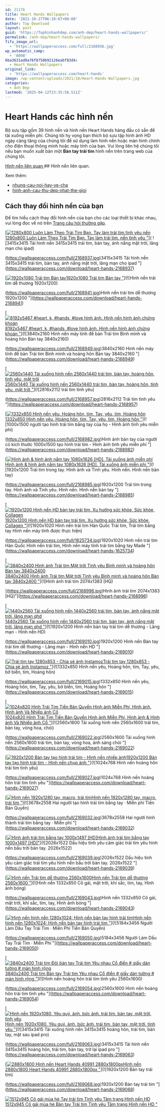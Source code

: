 ```yaml
---
id: 21176
title: Heart Hands Wallpapers
date: '2021-10-27T06:10:07+00:00'
author: Top Download
layout: post
guid: 'https://Tophinhanhdep.com/anh-dep/heart-hands-wallpapers/'
permalink: /anh-dep/heart-hands-wallpapers/
fifu_image_url:
  - 'https://wallpaperaccess.com/full/2168936.jpg'
wp_automatic_camp:
  - '8098'
6ba3631ad8a76f8758692126eabf83d4:
  - Heart Hands Wallpapers
original_link:
  - 'https://wallpaperaccess.com/heart-hands'
image: /wp-content/uploads/2021/10/Heart-Hands-Wallpapers.jpg
categories:
  - Ảnh Đẹp
lastmod: '2025-04-12T23:35:58.511Z'
---
```

# Heart Hands các hình nền

Bộ sưu tập gồm 39 hình nền và hình nền Heart Hands hàng đầu có sẵn để tải xuống miễn phí. Chúng tôi hy vọng bạn thích bộ sưu tập hình ảnh HD ngày càng tăng của chúng tôi để sử dụng làm hình nền hoặc màn hình chính cho điện thoại thông minh hoặc máy tính của bạn. Vui lòng liên hệ chúng tôi nếu bạn muốn xuất bản một **Bàn tay trái tim** hình nền trên trang web của chúng tôi.

[Hình nền liên quan ](#related) ## Hình nền liên quan.

   
 Xem thêm:

   
- [nhung-cau-noi-hay-ve-cha](https://tophinhanhdep.com/nhung-cau-noi-hay/nhung-cau-noi-hay-ve-cha/)
- [hinh-anh-cau-thu-dep-nhat-the-gioi](https://tophinhanhdep.com/anh-dep/hinh-anh-cau-thu-dep-nhat-the-gioi/)

## Cách thay đổi hình nền của bạn

Để tìm hiểu cách thay đổi hình nền của bạn cho các loại thiết bị khác nhau, vui lòng đọc về nó trên [Trang câu hỏi thường gặp](https://tophinhanhdep.com/faq/).

  
[[![1280x800 Luôn Làm Theo Trái Tim Bạn.  Tay làm trái tim tình yêu nền](https://wallpaperaccess.com/full/2168936.jpg)1280x800 Luôn Làm Theo Trái Tim Bạn. Tay làm trái tim, nền tình yêu "](https://wallpaperaccess.com/download/heart-hands-2168936)]( ![3415x3415 Tải hình nền 3415x3415 trái tim, bàn tay, ánh nắng mặt trời, lãng mạn cho ipad)

(https://wallpaperaccess.com/full/2168937.jpg)3415x3415 Tải hình nền 3415x3415 trái tim, bàn tay, ánh nắng mặt trời, lãng mạn cho ipad "](https://wallpaperaccess.com/download/heart-hands-2168937)

[[![1920x1080 Trái tim Bàn tay](https://wallpaperaccess.com/full/2168938.jpg)1920x1080 Trái tim Bàn tay "](https://wallpaperaccess.com/download/heart-hands-2168938)](![Hình nền trái tim dễ thương 1920x1200)

(https://wallpaperaccess.com/full/2168941.jpg)Hình nền trái tim dễ thương 1920x1200 "](https://wallpaperaccess.com/download/heart-hands-2168941)

[[![8192x5467 #heart, k, #hands, #love hình ảnh.  Hình nền hình ảnh chứng khoán](https://wallpaperaccess.com/full/2168943.jpg)8192x5467 #heart, k, #hands, #love hình ảnh. Hình nền hình ảnh chứng khoán "](https://wallpaperaccess.com/download/heart-hands-2168943)](![3840x2160 Hình nền máy tính để bàn Trái tim Bình minh và hoàng hôn Bàn tay 3840x2160)

(https://wallpaperaccess.com/full/2168949.jpg)3840x2160 Hình nền máy tính để bàn Trái tim Bình minh và hoàng hôn Bàn tay 3840x2160 "](https://wallpaperaccess.com/download/heart-hands-2168949)

[[![2560x1440 Tải xuống hình nền 2560x1440 trái tim, bàn tay, hoàng hôn, tình yêu, mặt trời](https://wallpaperaccess.com/full/1625723.jpg)2560x1440 Tải xuống hình nền 2560x1440 trái tim, bàn tay, hoàng hôn, tình yêu, mặt trời "](https://wallpaperaccess.com/download/heart-hands-1625723)](![2816x2112 trái tim tình yêu)

(https://wallpaperaccess.com/full/2168957.jpg)2816x2112 Trái tim tình yêu "](https://wallpaperaccess.com/download/heart-hands-2168957)

[[![1332x850 Hình nền yêu, Hoàng hôn, tim, Tay, yêu, tim, Hoàng hôn](https://wallpaperaccess.com/full/1999304.jpg)1332x850 Hình nền yêu, Hoàng hôn, tim, Tay, yêu, tim, Hoàng hôn "](https://wallpaperaccess.com/download/heart-hands-1999304)](![1000x1500 người tạo hình trái tim bằng tay của họ - Hình ảnh tình yêu miễn phí)

(https://wallpaperaccess.com/full/2168982.jpg)Hình ảnh bàn tay của người có kích thước 1000x1500 tạo hình trái tim - Hình ảnh tình yêu miễn phí "](https://wallpaperaccess.com/download/heart-hands-2168982)

[[![Hình ảnh & hình ảnh nắm tay 1080x1626 [HD].  Tải xuống ảnh miễn phí](https://wallpaperaccess.com/full/2168983.jpg)Hình ảnh &amp; hình ảnh nắm tay 1080x1626 \[HD\]. Tải xuống ảnh miễn phí "](https://wallpaperaccess.com/download/heart-hands-2168983)](![1920x1200 Trái tim trong tay.  Hình ảnh và Tình yêu.  Hình nền.  Hình nền bàn tay)

(https://wallpaperaccess.com/full/2168985.jpg)1920x1200 Trái tim trong tay. Hình ảnh và Tình yêu. Hình nền. Hình nền bàn tay "](https://wallpaperaccess.com/download/heart-hands-2168985)

[[![1920x1200 Hình nền HD bàn tay trái tim.  Xu hướng sức khỏe, Sức khỏe, Collagen](https://wallpaperaccess.com/full/2168986.jpg)1920x1200 Hình nền HD bàn tay trái tim. Xu hướng sức khỏe, Sức khỏe, Collagen "](https://wallpaperaccess.com/download/heart-hands-2168986)](![1920x1020 Hình nền trái tim Hàn Quốc Trái tim, Trái tim bằng tay Hình nền máy tính được thực hiện)

(https://wallpaperaccess.com/full/1625734.jpg)1920x1020 Hình nền trái tim Hàn Quốc Hình nền trái tim, Hình nền máy tính trái tim bằng tay Made "](https://wallpaperaccess.com/download/heart-hands-1625734)

[[![3840x2400 Hình ảnh Trái tim Mặt trời Tình yêu Bình minh và hoàng hôn Bàn tay 3840x2400](https://wallpaperaccess.com/full/2168990.jpg)3840x2400 Hình ảnh Trái tim Mặt trời Tình yêu Bình minh và hoàng hôn Bàn tay 3840x2400 "](https://wallpaperaccess.com/download/heart-hands-2168990)](![Hình ảnh trái tim 2074x1383 [HQ)

](https://wallpaperaccess.com/full/2168996.jpg)Hình ảnh trái tim 2074x1383 \[HQ\]"](https://wallpaperaccess.com/download/heart-hands-2168996)

[[![1440x2560 Tải xuống hình nền 1440x2560 trái tim, bàn tay, ánh nắng mặt trời, lãng mạn qhd](https://wallpaperaccess.com/full/2168999.jpg)1440x2560 Tải xuống hình nền 1440x2560 trái tim, bàn tay, ánh nắng mặt trời, lãng mạn qhd "](https://wallpaperaccess.com/download/heart-hands-2168999)](![1920x1200 Hình nền bàn tay trái tim dễ thương - Lãng mạn - Hình nền HD)

(https://wallpaperaccess.com/full/2169010.jpg)1920x1200 Hình nền Bàn tay trái tim dễ thương - Lãng mạn - Hình nền HD "](https://wallpaperaccess.com/download/heart-hands-2169010)

[[![Trái tim tay 1280x853 - Chia sẻ ảnh Instamoz](https://wallpaperaccess.com/full/2169013.jpg)Trái tim tay 1280x853 - Chia sẻ ảnh Instamoz "](https://wallpaperaccess.com/download/heart-hands-2169013)](![1332x850 Hình nền yêu, Hoàng hôn, tim, Tay, yêu, bờ biển, tim, Hoàng hôn)

(https://wallpaperaccess.com/full/2169015.jpg)1332x850 Hình nền yêu, Hoàng hôn, tim, Tay, yêu, bờ biển, tim, Hoàng hôn "](https://wallpaperaccess.com/download/heart-hands-2169015)

[[![1024x820 Hình Trái Tim Tiền Bản Quyền Hình ảnh Miễn Phí, Hình ảnh, Hình ảnh Và Nhiếp ảnh Cổ](https://wallpaperaccess.com/full/2169018.jpg)1024x820 Hình Trái Tim Tiền Bản Quyền Hình ảnh Miễn Phí, Hình ảnh &amp; Hình ảnh Và Nhiếp ảnh Cổ "](https://wallpaperaccess.com/download/heart-hands-2169018)](![2560x1600 Tải xuống hình nền 2560x1600 trái tim, bàn tay, vòng hoa, chói)

(https://wallpaperaccess.com/full/2169022.jpg)2560x1600 Tải xuống hình nền 2560x1600 trái tim, bàn tay, vòng hoa, ánh sáng chói "](https://wallpaperaccess.com/download/heart-hands-2169022)

[[![1920x1200 Bàn tay tạo hình trái tim - Hình nền nhiếp ảnh](https://wallpaperaccess.com/full/2169025.jpg)1920x1200 Bàn tay tạo hình trái tim - Hình nền chụp ảnh "](https://wallpaperaccess.com/download/heart-hands-2169025)](![1024x768 Hình nền hoàng hôn trái tim tình yêu)

(https://wallpaperaccess.com/full/2169027.jpg)1024x768 Hình nền hoàng hôn trái tim tình yêu "](https://wallpaperaccess.com/download/heart-hands-2169027)

[[![Hình nền 1920x1280 tay, macro, trái tim](https://wallpaperaccess.com/full/2169028.jpg)Hình nền 1920x1280 tay, macro, trái tim "](https://wallpaperaccess.com/download/heart-hands-2169028)](![3678x2558 Hai người tạo hình trái tim bằng tay · Miễn phí Tiền Bản Quyền)

(https://wallpaperaccess.com/full/2169032.jpg)3678x2558 Hai người hình thành trái tim bằng tay · Miễn phí "](https://wallpaperaccess.com/download/heart-hands-2169032)

[[![Hình ảnh trái tim bằng tay 1000x1497 [HD]](https://wallpaperaccess.com/full/1625745.jpg)Hình ảnh trái tim bằng tay 1000x1497 \[HD\]"](https://wallpaperaccess.com/download/heart-hands-1625745)](![2026x1522 Dấu hiệu tình yêu cảm giác trái tim yêu hình nền bầu trời bàn tay.  2026x1522)

(https://wallpaperaccess.com/full/2169039.jpg)2026x1522 Dấu hiệu tình yêu cảm giác trái tim yêu hình nền bầu trời bàn tay. 2026x1522 "](https://wallpaperaccess.com/download/heart-hands-2169039)

[[![Hình nền Trái tim dễ thương 2560x1600](https://wallpaperaccess.com/full/2169042.jpg)Hình nền Trái tim dễ thương 2560x1600 "](https://wallpaperaccess.com/download/heart-hands-2169042)](![Hình nền 1332x850 Cô gái, mặt trời, khí sắc, tim, tay, Hình ảnh bóng)

(https://wallpaperaccess.com/full/2169043.jpg)Hình nền 1332x850 Cô gái, mặt trời, khí sắc, tim, tay, Hình ảnh bóng "](https://wallpaperaccess.com/download/heart-hands-2169043)

[[![Hình nền hình nền 1280x1024: Hình nền bàn tay hình trái tim](https://wallpaperaccess.com/full/2169049.jpg)Hình nền hình nền 1280x1024: Hình nền bàn tay hình trái tim "](https://wallpaperaccess.com/download/heart-hands-2169049)](![5184x3456 Người Làm Dấu Tay Trái Tim · Miễn Phí Tiền Bản Quyền)

(https://wallpaperaccess.com/full/2169050.jpg)5184x3456 Người Làm Dấu Tay Trái Tim · Miễn Phí "](https://wallpaperaccess.com/download/heart-hands-2169050)

[[![3840x2400 Trái tim Đôi bàn tay Trái tim Yêu nhau Cổ điển # giấy dán tường # màn hình rộng](https://wallpaperaccess.com/full/2169051.jpg)3840x2400 Trái tim Bàn tay Trái tim Yêu nhau Cổ điển # giấy dán tường # màn hình rộng "](https://wallpaperaccess.com/download/heart-hands-2169051)](![Hình nền hoàng hôn trái tim tình yêu 2560x1600)

(https://wallpaperaccess.com/full/2169054.jpg)2560x1600 Hình nền hoàng hôn trái tim tình yêu "](https://wallpaperaccess.com/download/heart-hands-2169054)

[[![Hình nền 1920x1080.  Yêu quý.  ảnh.  bức ảnh.  trái tim, bàn tay, mặt trời, tình yêu](https://wallpaperaccess.com/full/2169055.jpg)Hình nền 1920x1080. Yêu quý. ảnh. bức ảnh. trái tim, bàn tay, mặt trời, tình yêu "](https://wallpaperaccess.com/download/heart-hands-2169055)](![3415x3415 Tải xuống hình nền 3415x3415 hoàng hôn, trái tim, bàn tay, mặt sau ipad pro)

(https://wallpaperaccess.com/full/2169063.jpg)3415x3415 Tải hình nền 3415x3415 hoàng hôn, trái tim, bàn tay, trở lại ipad pro "](https://wallpaperaccess.com/download/heart-hands-2169063)

[[![2880x1800 Hình nền Heart Hands 40991 2880x1800px](https://wallpaperaccess.com/full/2169067.jpg)Hình nền 2880x1800 Heart Hands 40991 2880x1800px "](https://wallpaperaccess.com/download/heart-hands-2169067)](![1920x1200 Bàn tay trái tim)

(https://wallpaperaccess.com/full/2169068.jpg)1920x1200 Bàn tay trái tim "](https://wallpaperaccess.com/download/heart-hands-2169068)

[![1512x945 Cô gái mùa hè Tay trái tim Tình yêu Tâm trạng Hình nền HD](https://wallpaperaccess.com/full/2169072.jpg)1512x945 Cô gái mùa hè Bàn tay Trái tim Tình yêu Tâm trạng Hình nền HD "](https://wallpaperaccess.com/download/heart-hands-2169072)
